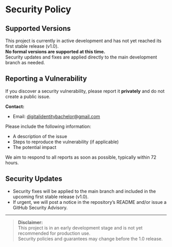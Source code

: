 # Security Policy

## Supported Versions

This project is currently in active development and has not yet reached its first stable release (v1.0).  
**No formal versions are supported at this time.**  
Security updates and fixes are applied directly to the main development branch as needed.

## Reporting a Vulnerability

If you discover a security vulnerability, please report it **privately** and do not create a public issue.

**Contact:**  
- Email: digitalidentitybachelor@gmail.com

Please include the following information:
- A description of the issue
- Steps to reproduce the vulnerability (if applicable)
- The potential impact

We aim to respond to all reports as soon as possible, typically within 72 hours.

## Security Updates

- Security fixes will be applied to the main branch and included in the upcoming first stable release (v1.0).
- If urgent, we will post a notice in the repository’s README and/or issue a GitHub Security Advisory.

---

> **Disclaimer:**  
> This project is in an early development stage and is not yet recommended for production use.  
> Security policies and guarantees may change before the 1.0 release.

